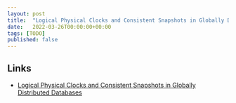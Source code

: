 ```yaml
---
layout: post
title:  "Logical Physical Clocks and Consistent Snapshots in Globally Distributed Databases"
date:   2022-03-26T00:00:00+00:00
tags: [TODO]
published: false
---
```




## Links

- [Logical Physical Clocks and Consistent Snapshots in Globally Distributed Databases](https://cse.buffalo.edu/tech-reports/2014-04.pdf)
